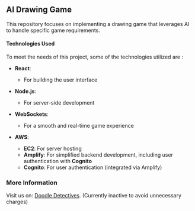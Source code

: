 ## AI Drawing Game

This repository focuses on implementing a drawing game that leverages AI to handle specific game requirements.

#### Technologies Used

To meet the needs of this project, some of the technologies utilized are :

- **React**:
  - For building the user interface

- **Node.js**:
  - For server-side development

- **WebSockets**:
  - For a smooth and real-time game experience

- **AWS**:
  - **EC2**: For server hosting
  - **Amplify**: For simplified backend development, including user authentication with **Cognito**
  - **Cognito**: For user authentication (integrated via Amplify)

### More Information
Visit us on: [Doodle Detectives](https://doodledetectives.pro/). (Currently inactive to avoid unnecessary charges)
